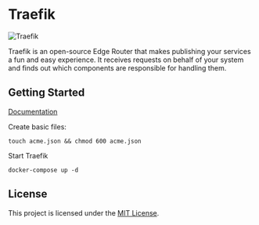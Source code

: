 # Traefik

![Traefik](https://doc.traefik.io/traefik/assets/img/traefik-architecture.png)

Traefik is an open-source Edge Router that makes publishing your services a fun and easy experience. It receives
requests on behalf of your system and finds out which components are responsible for handling them.

## Getting Started

[Documentation](https://doc.traefik.io/traefik)

Create basic files:

```
touch acme.json && chmod 600 acme.json
```

Start Traefik

```
docker-compose up -d
```

## License

This project is licensed under the [MIT License](LICENSE).

